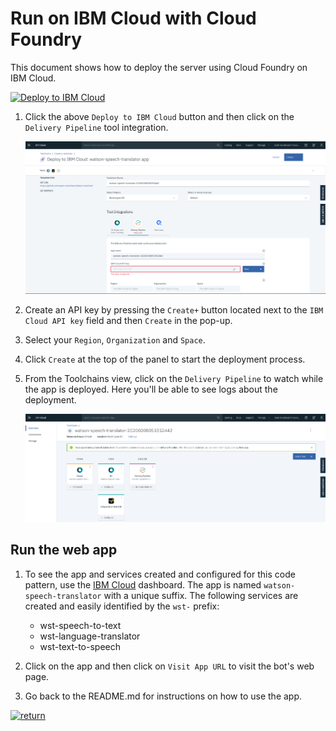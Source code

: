 # Run on IBM Cloud with Cloud Foundry

This document shows how to deploy the server using Cloud Foundry on IBM Cloud.

[![Deploy to IBM Cloud](https://cloud.ibm.com/devops/setup/deploy/button_x2.png)](https://cloud.ibm.com/devops/setup/deploy?repository=https://github.com/IBM/watson-speech-translator.git)

1. Click the above `Deploy to IBM Cloud` button and then click on the `Delivery Pipeline` tool integration.

   ![deploy](images/cf_deploy.png)

2. Create an API key by pressing the `Create+` button located next to the `IBM Cloud API key` field and then `Create` in the pop-up.

3. Select your `Region`, `Organization` and `Space`.

4. Click `Create` at the top of the panel to start the deployment process.

5. From the Toolchains view, click on the `Delivery Pipeline` to watch while the app is deployed. Here you'll be able to see logs about the deployment.

   ![toolchain_pipeline](images/toolchain_pipeline.png)

## Run the web app

1. To see the app and services created and configured for this code pattern, use the [IBM Cloud](https://cloud.ibm.com) dashboard. The app is named `watson-speech-translator` with a unique suffix. The following services are created and easily identified by the `wst-` prefix:

   * wst-speech-to-text
   * wst-language-translator
   * wst-text-to-speech

1. Click on the app and then click on `Visit App URL` to visit the bot's web page.

1. Go back to the README.md for instructions on how to use the app.

[![return](https://raw.githubusercontent.com/IBM/pattern-utils/master/deploy-buttons/return.png)](https://github.com/IBM/watson-speech-translator#use-the-web-app)
